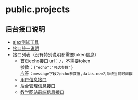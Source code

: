 # public.projects

## 后台接口说明

- [ajax测试工具](http://demo.ajaxtool.huhuiyu.top)
- [接口统一说明](base.md)
- 接口列表（没有特别说明都需要token信息）
  - 首页echo接口 url：`/`，不需要token  
  参数：`{"echo":"可选参数"}`  
  应答：`message字段为echo参数值,datas.now为系统当前时间戳`  
  - [用户信息接口](user.md)
  - [后台管理信息接口](admin.md)
  - [教学网站前端信息接口](teach.md)